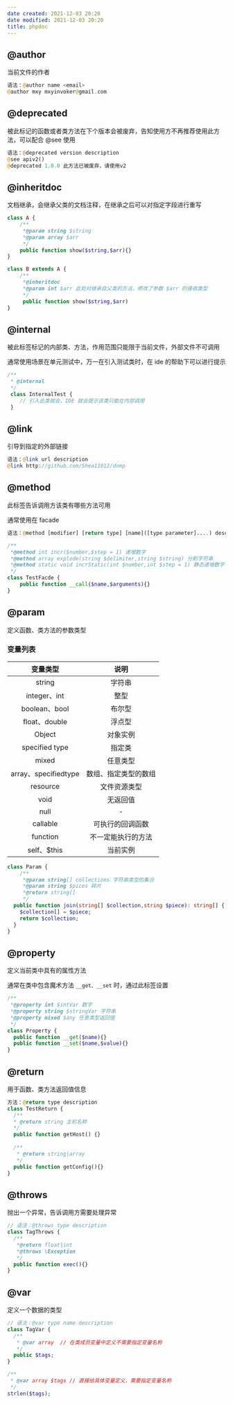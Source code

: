 ```yaml
---
date created: 2021-12-03 20:20
date modified: 2021-12-03 20:20
title: phpdoc
---
```

## @author

当前文件的作者

```php
语法：@author name <email>
@author mxy mxyinvoker@gmail.com
```

## @deprecated

被此标记的函数或者类方法在下个版本会被废弃，告知使用方不再推荐使用此方法，可以配合 @see 使用

```php
语法：@deprecated version description
@see apiv2()
@deprecated 1.0.0 此方法已被废弃，请使用v2
```

## @inheritdoc

文档继承，会继承父类的文档注释，在继承之后可以对指定字段进行重写

```php
class A {
	/**
	 *@param string $string
	 *@param array $arr
	 */
	public function show($string,$arr){}
}

class B extends A {
	/**
	 *@inheritdoc
	 *@param int $arr 此处对继承自父类的方法，修改了参数 $arr 的接收类型
	 */
	 public function show($string,$arr)
}
```

## @internal

被此标签标记的内部类、方法，作用范围只能限于当前文件，外部文件不可调用

通常使用场景在单元测试中，万一在引入测试类时，在 ide 的帮助下可以进行提示

```php
/**
 * @internal
 */
 class InternalTest {
	// 引入此类就会，IDE 就会提示该类只能在内部调用 
 }
```

## @link

引导到指定的外部链接

```php
语法：@link url description
@link http://github.com/Shea11012/dnmp
```

## @method

此标签告诉调用方该类有哪些方法可用

通常使用在 facade

```php
语法：@method [modifier] [return type] [name]([type parameter]....) description

/**
 *@method int incr($number,$step = 1) 递增数字
 *@method array explode(string $delimiter,string $string) 分割字符串
 *@method static void incrStatic(int $number,int $step = 1) 静态递增数字
 */
class TestFacde {
	public function __call($name,$arguments){}
}
```

## @param

定义函数、类方法的参数类型

### 变量列表

|       变量类型       |         说明         |
| :------------------: | :------------------: |
|        string        |        字符串        |
|     integer、int     |         整型         |
|    boolean、bool     |        布尔型        |
|    float、double     |        浮点型        |
|        Object        |       对象实例       |
|    specified type    |        指定类        |
|        mixed         |       任意类型       |
| array、specifiedtype | 数组、指定类型的数组 |
|       resource       |     文件资源类型     |
|         void         |       无返回值       |
|         null         |          -           |
|       callable       |   可执行的回调函数   |
|       function       |  不一定能执行的方法  |
|     self、$this      |       当前实例       |

```php
class Param {
	/**
	 *@param string[] collections 字符串类型的集合
	 *@param string $pices 碎片
	 *@return string[]
	 */
  public function join(string[] $collection,string $piece): string[] {
    $collection[] = $piece;
    return $collection;
  }
}
```

## @property

定义当前类中具有的属性方法

通常在类中包含魔术方法 `__get、__set` 时，通过此标签设置

```php
/**
 *@property int $intVar 数字
 *@property string $stringVar 字符串
 *@property mixed $any 任意类型返回值
 */
class Property {
  public function __get($name){}
  public function __set($name,$value){}
}
```

## @return

用于函数、类方法返回值信息

```php
方法：@return type description
class TestReturn {
  /**
  *	@return string 主机名称
  */
  public function getHost() {}
  
  /**
   * @return string|array
   */
  public function getConfig(){}
}
```

## @throws

抛出一个异常，告诉调用方需要处理异常

```php
// 语法：@throws type description
class TagThrows {
  /**
   *@return float|int
   *@throws \Exception
   */
  public function exec(){}
}
```

## @var

定义一个数据的类型

```php
// 语法：@var type name description
class TagVar {
  /**
   * @var array  // 在类成员变量中定义不需要指定变量名称
   */
  public $tags;
}

/**
 * @var array $tags	// 直接给具体变量定义，需要指定变量名称
 */
strlen($tags);
```

